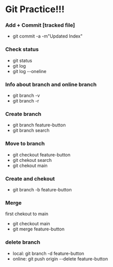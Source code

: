 # Git Practice!!! 

### Add + Commit [tracked file]
- git commit -a -m"Updated Index"
### Check status
- git status
- git log
- git log --oneline

### Info about branch and online branch
- git branch -v
- git branch -r
  
### Create branch 
- git branch feature-button
- git branch search

### Move to branch
- git checkout feature-button
- git chekout search
- git chekout main

### Create and chekout
- git branch -b feature-button

### Merge
first chekout to main
- git checkout main
- git merge feature-button

### delete branch
- local: git branch -d feature-button
- online: git push origin --delete feature-button
